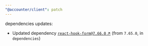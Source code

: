 ```yaml
---
"@accounter/client": patch
---
```

dependencies updates:
  - Updated dependency [`react-hook-form@7.66.0` ↗︎](https://www.npmjs.com/package/react-hook-form/v/7.66.0) (from `7.65.0`, in `dependencies`)
